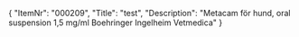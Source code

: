 {
  "ItemNr": "000209",
  "Title": "test",
  "Description": "Metacam för hund, oral suspension 1,5 mg/ml Boehringer Ingelheim Vetmedica"
}